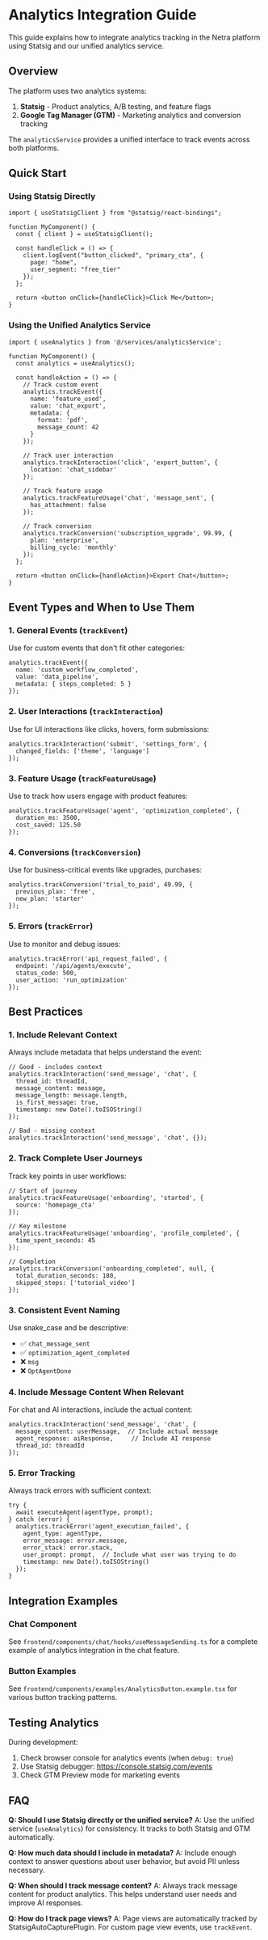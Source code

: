# Analytics Integration Guide

This guide explains how to integrate analytics tracking in the Netra platform using Statsig and our unified analytics service.

## Overview

The platform uses two analytics systems:
1. **Statsig** - Product analytics, A/B testing, and feature flags
2. **Google Tag Manager (GTM)** - Marketing analytics and conversion tracking

The `analyticsService` provides a unified interface to track events across both platforms.

## Quick Start

### Using Statsig Directly

```tsx
import { useStatsigClient } from "@statsig/react-bindings";

function MyComponent() {
  const { client } = useStatsigClient();

  const handleClick = () => {
    client.logEvent("button_clicked", "primary_cta", {
      page: "home",
      user_segment: "free_tier"
    });
  };

  return <button onClick={handleClick}>Click Me</button>;
}
```

### Using the Unified Analytics Service

```tsx
import { useAnalytics } from '@/services/analyticsService';

function MyComponent() {
  const analytics = useAnalytics();

  const handleAction = () => {
    // Track custom event
    analytics.trackEvent({
      name: 'feature_used',
      value: 'chat_export',
      metadata: {
        format: 'pdf',
        message_count: 42
      }
    });

    // Track user interaction
    analytics.trackInteraction('click', 'export_button', {
      location: 'chat_sidebar'
    });

    // Track feature usage
    analytics.trackFeatureUsage('chat', 'message_sent', {
      has_attachment: false
    });

    // Track conversion
    analytics.trackConversion('subscription_upgrade', 99.99, {
      plan: 'enterprise',
      billing_cycle: 'monthly'
    });
  };

  return <button onClick={handleAction}>Export Chat</button>;
}
```

## Event Types and When to Use Them

### 1. General Events (`trackEvent`)
Use for custom events that don't fit other categories:
```tsx
analytics.trackEvent({
  name: 'custom_workflow_completed',
  value: 'data_pipeline',
  metadata: { steps_completed: 5 }
});
```

### 2. User Interactions (`trackInteraction`)
Use for UI interactions like clicks, hovers, form submissions:
```tsx
analytics.trackInteraction('submit', 'settings_form', {
  changed_fields: ['theme', 'language']
});
```

### 3. Feature Usage (`trackFeatureUsage`)
Use to track how users engage with product features:
```tsx
analytics.trackFeatureUsage('agent', 'optimization_completed', {
  duration_ms: 3500,
  cost_saved: 125.50
});
```

### 4. Conversions (`trackConversion`)
Use for business-critical events like upgrades, purchases:
```tsx
analytics.trackConversion('trial_to_paid', 49.99, {
  previous_plan: 'free',
  new_plan: 'starter'
});
```

### 5. Errors (`trackError`)
Use to monitor and debug issues:
```tsx
analytics.trackError('api_request_failed', {
  endpoint: '/api/agents/execute',
  status_code: 500,
  user_action: 'run_optimization'
});
```

## Best Practices

### 1. Include Relevant Context
Always include metadata that helps understand the event:
```tsx
// Good - includes context
analytics.trackInteraction('send_message', 'chat', {
  thread_id: threadId,
  message_content: message,
  message_length: message.length,
  is_first_message: true,
  timestamp: new Date().toISOString()
});

// Bad - missing context
analytics.trackInteraction('send_message', 'chat', {});
```

### 2. Track Complete User Journeys
Track key points in user workflows:
```tsx
// Start of journey
analytics.trackFeatureUsage('onboarding', 'started', {
  source: 'homepage_cta'
});

// Key milestone
analytics.trackFeatureUsage('onboarding', 'profile_completed', {
  time_spent_seconds: 45
});

// Completion
analytics.trackConversion('onboarding_completed', null, {
  total_duration_seconds: 180,
  skipped_steps: ['tutorial_video']
});
```

### 3. Consistent Event Naming
Use snake_case and be descriptive:
- ✅ `chat_message_sent`
- ✅ `optimization_agent_completed`
- ❌ `msg`
- ❌ `OptAgentDone`

### 4. Include Message Content When Relevant
For chat and AI interactions, include the actual content:
```tsx
analytics.trackInteraction('send_message', 'chat', {
  message_content: userMessage,  // Include actual message
  agent_response: aiResponse,     // Include AI response
  thread_id: threadId
});
```

### 5. Error Tracking
Always track errors with sufficient context:
```tsx
try {
  await executeAgent(agentType, prompt);
} catch (error) {
  analytics.trackError('agent_execution_failed', {
    agent_type: agentType,
    error_message: error.message,
    error_stack: error.stack,
    user_prompt: prompt,  // Include what user was trying to do
    timestamp: new Date().toISOString()
  });
}
```

## Integration Examples

### Chat Component
See `frontend/components/chat/hooks/useMessageSending.ts` for a complete example of analytics integration in the chat feature.

### Button Examples
See `frontend/components/examples/AnalyticsButton.example.tsx` for various button tracking patterns.

## Testing Analytics

During development:
1. Check browser console for analytics events (when `debug: true`)
2. Use Statsig debugger: https://console.statsig.com/events
3. Check GTM Preview mode for marketing events

## FAQ

**Q: Should I use Statsig directly or the unified service?**
A: Use the unified service (`useAnalytics`) for consistency. It tracks to both Statsig and GTM automatically.

**Q: How much data should I include in metadata?**
A: Include enough context to answer questions about user behavior, but avoid PII unless necessary.

**Q: When should I track message content?**
A: Always track message content for product analytics. This helps understand user needs and improve AI responses.

**Q: How do I track page views?**
A: Page views are automatically tracked by StatsigAutoCapturePlugin. For custom page view events, use `trackEvent`.